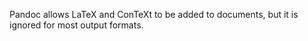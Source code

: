 Pandoc allows LaTeX and ConTeXt to be added to documents, but it is ignored for most output formats.

